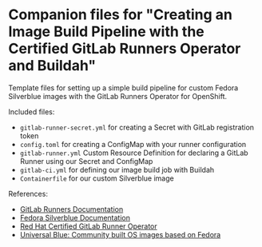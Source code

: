 # Companion files for "Creating an Image Build Pipeline with the Certified GitLab Runners Operator and Buildah"

Template files for setting up a simple build pipeline for custom Fedora Silverblue images with the GitLab Runners Operator for OpenShift.

Included files:
- `gitlab-runner-secret.yml` for creating a Secret with GitLab registration token
- `config.toml` for creating a ConfigMap with your runner configuration
- `gitlab-runner.yml` Custom Resource Definition for declaring a GitLab Runner using our Secret and ConfigMap
- `gitlab-ci.yml` for defining our image build job with Buildah
- `Containerfile` for our custom Silverblue image

References:
- [GitLab Runners Documentation](https://docs.gitlab.com/ee/)
- [Fedora Silverblue Documentation](https://docs.fedoraproject.org/en-US/fedora-silverblue/)
- [Red Hat Certified GitLab Runner Operator](https://catalog.redhat.com/software/container-stacks/detail/5e9877e96c5dcb34dfbb1ac9)
- [Universal Blue: Community built OS images based on Fedora](https://github.com/ublue-os)
